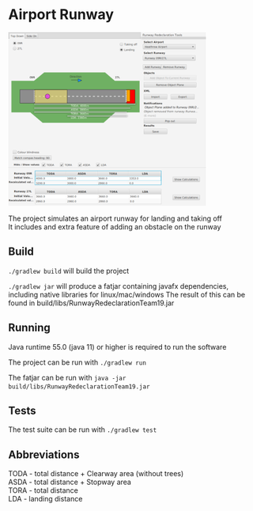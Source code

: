 # Airport Runway
<img src="sample.png" width="400">

The project simulates an airport runway for landing and taking off\
It includes and extra feature of adding an obstacle on the runway

## Build

`./gradlew build` will build the project

`./gradlew jar` will produce a fatjar containing javafx dependencies, including native libraries for linux/mac/windows
The result of this can be found in build/libs/RunwayRedeclarationTeam19.jar


## Running

Java runtime 55.0 (java 11) or higher is required to run the software

The project can be run with `./gradlew run`

The fatjar can be run with `java -jar build/libs/RunwayRedeclarationTeam19.jar`

## Tests

The test suite can be run with `./gradlew test`

## Abbreviations
TODA - total distance + Clearway area (without trees)\
ASDA - total distance + Stopway area\
TORA - total distance\
LDA - landing distance
